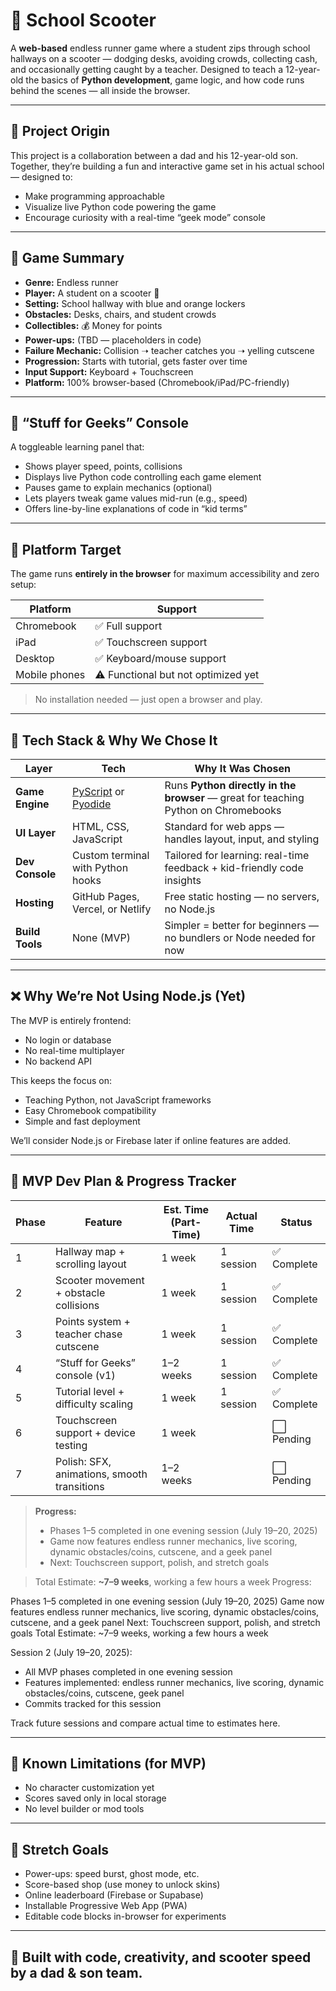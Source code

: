 # 🛴 School Scooter

A **web-based** endless runner game where a student zips through school hallways on a scooter — dodging desks, avoiding crowds, collecting cash, and occasionally getting caught by a teacher. Designed to teach a 12-year-old the basics of **Python development**, game logic, and how code runs behind the scenes — all inside the browser.

---

## 👦 Project Origin

This project is a collaboration between a dad and his 12-year-old son. Together, they’re building a fun and interactive game set in his actual school — designed to:
- Make programming approachable
- Visualize live Python code powering the game
- Encourage curiosity with a real-time “geek mode” console

---

## 🚀 Game Summary

- **Genre:** Endless runner
- **Player:** A student on a scooter 🛴
- **Setting:** School hallway with blue and orange lockers
- **Obstacles:** Desks, chairs, and student crowds
- **Collectibles:** 💰 Money for points
- **Power-ups:** (TBD — placeholders in code)
- **Failure Mechanic:** Collision ➝ teacher catches you ➝ yelling cutscene
- **Progression:** Starts with tutorial, gets faster over time
- **Input Support:** Keyboard + Touchscreen
- **Platform:** 100% browser-based (Chromebook/iPad/PC-friendly)

---

## 🧠 “Stuff for Geeks” Console

A toggleable learning panel that:
- Shows player speed, points, collisions
- Displays live Python code controlling each game element
- Pauses game to explain mechanics (optional)
- Lets players tweak game values mid-run (e.g., speed)
- Offers line-by-line explanations of code in “kid terms”

---

## 📱 Platform Target

The game runs **entirely in the browser** for maximum accessibility and zero setup:

| Platform     | Support |
|--------------|---------|
| Chromebook   | ✅ Full support |
| iPad         | ✅ Touchscreen support |
| Desktop      | ✅ Keyboard/mouse support |
| Mobile phones| ⚠️ Functional but not optimized yet |

> No installation needed — just open a browser and play.

---

## 🧰 Tech Stack & Why We Chose It

| Layer        | Tech                  | Why It Was Chosen |
|--------------|-----------------------|-------------------|
| **Game Engine** | [PyScript](https://pyscript.net/) or [Pyodide](https://pyodide.org/) | Runs **Python directly in the browser** — great for teaching Python on Chromebooks |
| **UI Layer** | HTML, CSS, JavaScript | Standard for web apps — handles layout, input, and styling |
| **Dev Console** | Custom terminal with Python hooks | Tailored for learning: real-time feedback + kid-friendly code insights |
| **Hosting** | GitHub Pages, Vercel, or Netlify | Free static hosting — no servers, no Node.js |
| **Build Tools** | None (MVP) | Simpler = better for beginners — no bundlers or Node needed for now |

---

## ❌ Why We’re Not Using Node.js (Yet)

The MVP is entirely frontend:
- No login or database
- No real-time multiplayer
- No backend API

This keeps the focus on:
- Teaching Python, not JavaScript frameworks
- Easy Chromebook compatibility
- Simple and fast deployment

We’ll consider Node.js or Firebase later if online features are added.

---


## 📅 MVP Dev Plan & Progress Tracker

| Phase | Feature                                  | Est. Time (Part-Time) | Actual Time | Status |
|-------|-------------------------------------------|-----------------------|-------------|--------|
| 1     | Hallway map + scrolling layout             | 1 week                | 1 session   | ✅ Complete |
| 2     | Scooter movement + obstacle collisions     | 1 week                | 1 session   | ✅ Complete |
| 3     | Points system + teacher chase cutscene     | 1 week                | 1 session   | ✅ Complete |
| 4     | “Stuff for Geeks” console (v1)             | 1–2 weeks             | 1 session   | ✅ Complete |
| 5     | Tutorial level + difficulty scaling        | 1 week                | 1 session   | ✅ Complete |
| 6     | Touchscreen support + device testing       | 1 week                |             | ⬜ Pending |
| 7     | Polish: SFX, animations, smooth transitions| 1–2 weeks             |             | ⬜ Pending |

> **Progress:**
> - Phases 1–5 completed in one evening session (July 19–20, 2025)
> - Game now features endless runner mechanics, live scoring, dynamic obstacles/coins, cutscene, and a geek panel
> - Next: Touchscreen support, polish, and stretch goals

> Total Estimate: **~7–9 weeks**, working a few hours a week
Progress:

Phases 1–5 completed in one evening session (July 19–20, 2025)
Game now features endless runner mechanics, live scoring, dynamic obstacles/coins, cutscene, and a geek panel
Next: Touchscreen support, polish, and stretch goals
Total Estimate: ~7–9 weeks, working a few hours a week

Session 2 (July 19–20, 2025):
- All MVP phases completed in one evening session
- Features implemented: endless runner mechanics, live scoring, dynamic obstacles/coins, cutscene, geek panel
- Commits tracked for this session

Track future sessions and compare actual time to estimates here.

---

## 🔐 Known Limitations (for MVP)

- No character customization yet
- Scores saved only in local storage
- No level builder or mod tools

---

## 🌱 Stretch Goals

- Power-ups: speed burst, ghost mode, etc.
- Score-based shop (use money to unlock skins)
- Online leaderboard (Firebase or Supabase)
- Installable Progressive Web App (PWA)
- Editable code blocks in-browser for experiments

---

## 🛴 Built with code, creativity, and scooter speed by a dad & son team.
